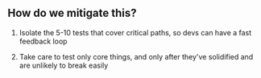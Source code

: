 ## How do we mitigate this?

1) Isolate the 5-10 tests that cover critical paths, so devs can have a fast feedback loop

2) Take care to test only core things, and only after they've solidified and are unlikely to break easily 